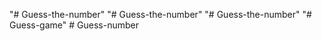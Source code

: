 "# Guess-the-number" 
"# Guess-the-number" 
"# Guess-the-number" 
"# Guess-game" 
#   G u e s s - n u m b e r  
 